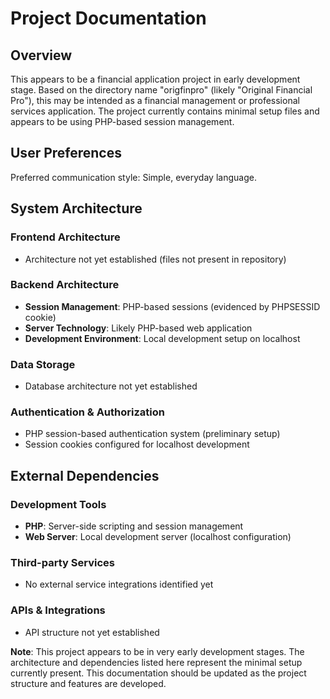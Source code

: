 # Project Documentation

## Overview

This appears to be a financial application project in early development stage. Based on the directory name "origfinpro" (likely "Original Financial Pro"), this may be intended as a financial management or professional services application. The project currently contains minimal setup files and appears to be using PHP-based session management.

## User Preferences

Preferred communication style: Simple, everyday language.

## System Architecture

### Frontend Architecture
- Architecture not yet established (files not present in repository)

### Backend Architecture  
- **Session Management**: PHP-based sessions (evidenced by PHPSESSID cookie)
- **Server Technology**: Likely PHP-based web application
- **Development Environment**: Local development setup on localhost

### Data Storage
- Database architecture not yet established

### Authentication & Authorization
- PHP session-based authentication system (preliminary setup)
- Session cookies configured for localhost development

## External Dependencies

### Development Tools
- **PHP**: Server-side scripting and session management
- **Web Server**: Local development server (localhost configuration)

### Third-party Services
- No external service integrations identified yet

### APIs & Integrations
- API structure not yet established

**Note**: This project appears to be in very early development stages. The architecture and dependencies listed here represent the minimal setup currently present. This documentation should be updated as the project structure and features are developed.